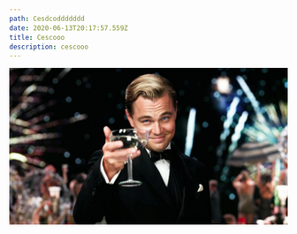 ```yaml
---
path: Cesdcoddddddd
date: 2020-06-13T20:17:57.559Z
title: Cescooo
description: cescooo
---
```

![cesco](/../assets/great.jpg "gurizinho")
